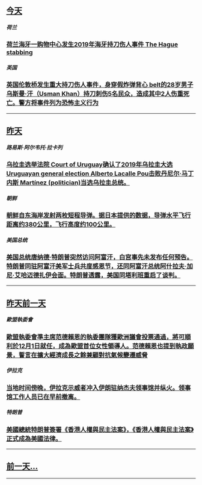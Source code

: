 

## [今天](/news/2019/11/29/index.md)

##### 荷兰
### [荷兰海牙一购物中心发生2019年海牙持刀伤人事件 The Hague stabbing ](/zh/news/2019/11/29/荷兰海牙一购物中心发生2019年海牙持刀伤人事件-The-Hague-stabbing.md)
##### 英国
### [英国伦敦桥发生重大持刀伤人事件，身穿假炸弹背心 belt的28岁男子乌斯曼·汗（Usman Khan）持刀刺伤5名民众，造成其中2人伤重死亡。警方将事件列为恐怖主义行为](/zh/news/2019/11/29/英国伦敦桥发生重大持刀伤人事件-身穿假炸弹背心-belt的28岁男子乌斯曼-汗-Usman-Khan-持刀刺伤5名民众.md)
---

## [昨天](/news/2019/11/28/index.md)

##### 路易斯·阿尔韦托·拉卡列
### [ 乌拉圭选举法院 Court of Uruguay确认了2019年乌拉圭大选 Uruguayan general election Alberto Lacalle Pou击败丹尼尔·马丁内斯 Martínez (politician)当选乌拉圭总统。 ](/zh/news/2019/11/28/乌拉圭选举法院-Court-of-Uruguay确认了2019年乌拉圭大选-Uruguayan-general-ele.md)
##### 朝鲜
### [ 朝鲜自东海岸发射两枚短程导弹。据日本提供的数据，导弹水平飞行距离约380公里，飞行高度约100公里。 ](/zh/news/2019/11/28/朝鲜自东海岸发射两枚短程导弹-据日本提供的数据-导弹水平飞行距离约380公里-飞行高度约100公里.md)
##### 美国总统
### [ 美国总统唐纳德·特朗普突然访问阿富汗，白宫事先未发布任何预告。特朗普同驻阿富汗美军士兵共度感恩节，还同阿富汗总统阿什拉夫·加尼·艾哈迈德扎伊会面。特朗普透露，美国同塔利班重启了谈判。 ](/zh/news/2019/11/28/美国总统唐纳德-特朗普突然访问阿富汗-白宫事先未发布任何预告-特朗普同驻阿富汗美军士兵共度感恩节-还同阿富汗总统阿什拉.md)
---

## [昨天前一天](/news/2019/11/27/index.md)

##### 歐盟執委會
### [歐盟執委會準主席范德賴恩的執委團隊獲歐洲議會投票通過，將可順利於12月1日就任，成為歐盟首位女性領導人。范德賴恩也提到執政願景，誓言在擴大經濟成長之餘兼顧對抗氣候變遷威脅](/zh/news/2019/11/27/歐盟執委會準主席范德賴恩的執委團隊獲歐洲議會投票通過-將可順利於12月1日就任-成為歐盟首位女性領導人-范德賴恩也提到執.md)
##### 伊拉克
### [ 当地时间傍晚，伊拉克示威者冲入伊朗驻纳杰夫领事馆并纵火。领事馆工作人员已在早前撤离。 ](/zh/news/2019/11/27/当地时间傍晚-伊拉克示威者冲入伊朗驻纳杰夫领事馆并纵火-领事馆工作人员已在早前撤离.md)
##### 特朗普
### [ 美國總統特朗普簽署《香港人權與民主法案》，《香港人權與民主法案》正式成為美國法律。](/zh/news/2019/11/27/美國總統特朗普簽署-香港人權與民主法案-香港人權與民主法案-正式成為美國法律.md)
---

## [前一天...](/news/2019/11/26/index.md)

---

